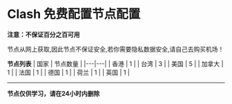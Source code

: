 # Clash 免费配置节点配置

**注意：不保证百分之百可用**

节点从网上获取,因此节点不保证安全,若你需要隐私数据安全,请自己去购买机场！

**节点列表**
| 国家 | 节点数量 |
|---|---|
| 香港 | 1 |
| 台湾 | 3 |
| 美国 | 5 |
| 加拿大 | 1 |
| 法国 | 1 |
| 德国 | 1 |
| 荷兰 | 1 |
| 英国 | 1 |

***
**节点仅供学习，请在24小时内删除**

